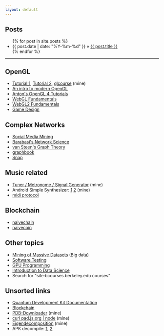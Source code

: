 ```yaml
---
layout: default
---
```


## Posts [<img width="14" height="14" src="https://upload.wikimedia.org/wikipedia/en/4/43/Feed-icon.svg">](/feed.xml)

<ul class="posts">
  {% for post in site.posts %}
    <li><span>{{ post.date | date: "%Y-%m-%d" }}</span> &raquo; <a href="{{ BASE_PATH }}{{ post.url }}">{{ post.title }}</a></li>
  {% endfor %}
</ul>

----

## OpenGL
* [Tutorial 1](/extra/WebGL1.html), [Tutorial 2](/extra/WebGL2.html), [glcourse](https://github.com/ebraminio/glcourse) (mine)
* [An intro to modern OpenGL](http://duriansoftware.com/joe/An-intro-to-modern-OpenGL.-Table-of-Contents.html)
* [Anton's OpenGL 4 Tutorials](http://antongerdelan.net/opengl/)
* [WebGL Fundamentals](https://webglfundamentals.org)
* [WebGL2 Fundamentals](https://webgl2fundamentals.org/webgl/lessons/webgl-fundamentals.html)
* [Game Design](https://web.cse.ohio-state.edu/~crawfis.3/cse786/ReferenceMaterial/CourseNotes/)

## Complex Networks
* [Social Media Mining](http://dmml.asu.edu/smm/)
* [Barabasi's Network Science](http://barabasi.com/book)
* [van Steen's Graph Theory](https://www.distributed-systems.net/index.php/books/gtcn/)
* [graphbook](https://code.google.com/archive/p/graphbook/)
* [Snap](http://snap.stanford.edu)

## Music related
* [Tuner / Metronome / Signal Generator](/extra/tuner.html) (mine)
* Android Simple Synthesizer: [1](https://github.com/ebraminio/simplesynth) [2](https://github.com/ebraminio/oldsimplesynth) (mine)
* [midi protocol](https://www.midi.org/specifications/item/table-1-summary-of-midi-message)

## Blockchain
* [naivechain](https://medium.com/@lhartikk/a-blockchain-in-200-lines-of-code-963cc1cc0e54)
* [naivecoin](https://github.com/conradoqg/naivecoin)

## Other topics
* [Mining of Massive Datasets](http://www.mmds.org) (Big data)
* [Software Testing](http://cs.gmu.edu/~offutt/softwaretest/)
* [GPU Programming](http://courses.cms.caltech.edu/cs179/)
* [Introduction to Data Science](https://bcourses.berkeley.edu/courses/1267848/wiki)
* Search for "site:bcourses.berkeley.edu courses"

## Unsorted links
* [Quantum Development Kit Documentation](https://docs.microsoft.com/en-us/quantum/)
* [Blockchain](https://github.com/conradoqg/naivecoin)
* [PDB-Downloader](https://ebraminio.github.io/PDB-Downloader/index.html) (mine)
* [curl pad.js.org &#124; node](http://pad.js.org) (mine)
* [Eigendecomposition](/extra/eigendecomposition.slides.html) (mine)
* APK decompile: [1](https://blog.bramp.net/post/2015/08/01/decompile-and-recompile-android-apk/), [2](https://ilikekillnerds.com/2014/09/how-to-decompile-and-compile-android-apks-on-a-mac-using-apktool/)
